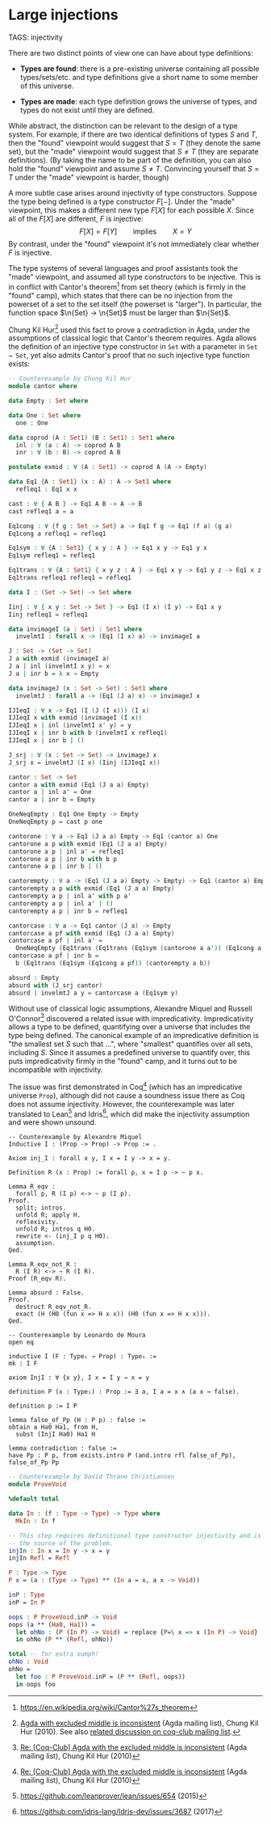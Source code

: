 # Large injections

TAGS: injectivity

There are two distinct points of view one can have about type definitions:

  - **Types are found**: there is a pre-existing universe containing
    all possible types/sets/etc. and type definitions give a short
    name to some member of this universe.

  - **Types are made**: each type definition grows the universe of
    types, and types do not exist until they are defined.

While abstract, the distinction can be relevant to the design of a
type system. For example, if there are two identical definitions of
types $S$ and $T$, then the "found" viewpoint would suggest that $S =
T$ (they denote the same set), but the "made" viewpoint would suggest
that $S ≠ T$ (they are separate definitions). (By taking the name to
be part of the definition, you can also hold the "found" viewpoint and
assume $S ≠ T$. Convincing yourself that $S = T$ under the "made"
viewpoint is harder, though)

A more subtle case arises around injectivity of type constructors.
Suppose the type being defined is a type constructor $F[-]$. Under the
"made" viewpoint, this makes a different new type $F[X]$ for each
possible $X$. Since all of the $F[X]$ are different, $F$ is injective:
$$
F[X] = F[Y] \qquad\text{implies}\qquad X = Y
$$
By contrast, under the "found" viewpoint it's not immediately clear
whether $F$ is injective.

The type systems of several languages and proof assistants took the
"made" viewpoint, and assumed all type constructors to be injective.
This is in conflict with Cantor's theorem[^cantor] from set theory
(which is firmly in the "found" camp), which states that there can be
no injection from the powerset of a set to the set itself (the
powerset is "larger"). In particular, the function space $\n{Set} →
\n{Set}$ must be larger than $\n{Set}$.

Chung Kil Hur[^agda] used this fact to prove a contradiction in Agda, under
the assumptions of classical logic that Cantor's theorem
requires. Agda allows the definition of an injective type constructor
in `Set` with a parameter in `Set → Set`, yet also admits Cantor's
proof that no such injective type function exists:
```agda
-- Counterexample by Chung Kil Hur
module cantor where

data Empty : Set where

data One : Set where
  one : One

data coprod (A : Set1) (B : Set1) : Set1 where
  inl : ∀ (a : A) -> coprod A B
  inr : ∀ (b : B) -> coprod A B

postulate exmid : ∀ (A : Set1) -> coprod A (A -> Empty)

data Eq1 {A : Set1} (x : A) : A -> Set1 where
  refleq1 : Eq1 x x

cast : ∀ { A B } -> Eq1 A B -> A -> B
cast refleq1 a = a

Eq1cong : ∀ {f g : Set -> Set} a -> Eq1 f g -> Eq1 (f a) (g a)
Eq1cong a refleq1 = refleq1

Eq1sym : ∀ {A : Set1} { x y : A } -> Eq1 x y -> Eq1 y x
Eq1sym refleq1 = refleq1

Eq1trans : ∀ {A : Set1} { x y z : A } -> Eq1 x y -> Eq1 y z -> Eq1 x z
Eq1trans refleq1 refleq1 = refleq1

data I : (Set -> Set) -> Set where

Iinj : ∀ { x y : Set -> Set } -> Eq1 (I x) (I y) -> Eq1 x y
Iinj refleq1 = refleq1

data invimageI (a : Set) : Set1 where
  invelmtI : forall x -> (Eq1 (I x) a) -> invimageI a

J : Set -> (Set -> Set)
J a with exmid (invimageI a)
J a | inl (invelmtI x y) = x
J a | inr b = λ x → Empty

data invimageJ (x : Set -> Set) : Set1 where
  invelmtJ : forall a -> (Eq1 (J a) x) -> invimageJ x

IJIeqI : ∀ x -> Eq1 (I (J (I x))) (I x)
IJIeqI x with exmid (invimageI (I x))
IJIeqI x | inl (invelmtI x' y) = y
IJIeqI x | inr b with b (invelmtI x refleq1)
IJIeqI x | inr b | ()

J_srj : ∀ (x : Set -> Set) -> invimageJ x
J_srj x = invelmtJ (I x) (Iinj (IJIeqI x))

cantor : Set -> Set
cantor a with exmid (Eq1 (J a a) Empty)
cantor a | inl a' = One
cantor a | inr b = Empty

OneNeqEmpty : Eq1 One Empty -> Empty
OneNeqEmpty p = cast p one

cantorone : ∀ a -> Eq1 (J a a) Empty -> Eq1 (cantor a) One
cantorone a p with exmid (Eq1 (J a a) Empty)
cantorone a p | inl a' = refleq1
cantorone a p | inr b with b p
cantorone a p | inr b | ()

cantorempty : ∀ a -> (Eq1 (J a a) Empty -> Empty) -> Eq1 (cantor a) Empty
cantorempty a p with exmid (Eq1 (J a a) Empty)
cantorempty a p | inl a' with p a'
cantorempty a p | inl a' | ()
cantorempty a p | inr b = refleq1

cantorcase : ∀ a -> Eq1 cantor (J a) -> Empty
cantorcase a pf with exmid (Eq1 (J a a) Empty)
cantorcase a pf | inl a' =
  OneNeqEmpty (Eq1trans (Eq1trans (Eq1sym (cantorone a a')) (Eq1cong a pf)) a')
cantorcase a pf | inr b =
  b (Eq1trans (Eq1sym (Eq1cong a pf)) (cantorempty a b))

absurd : Empty
absurd with (J_srj cantor)
absurd | invelmtJ a y = cantorcase a (Eq1sym y)
```

Without use of classical logic assumptions, Alexandre Miquel and
Russell O'Connor[^coq] discovered a related issue with
impredicativity.  Impredicativity allows a type to be defined,
quantifying over a universe that includes the type being defined. The
canonical example of an impredicative definition is "the smallest set
$S$ such that ...", where "smallest" quantifies over all sets,
including $S$.  Since it assumes a predefined universe to quantify
over, this puts impredicativity firmly in the "found" camp, and it
turns out to be incompatible with injectivity.

The issue was first demonstrated in Coq[^coq] (which has an
impredicative universe `Prop`), although did not cause a soundness
issue there as Coq does not assume injectivity. However, the
counterexample was later translated to Lean[^lean] and Idris[^idris],
which did make the injectivity assumption and were shown unsound.
```coq
-- Counterexample by Alexandre Miquel
Inductive I : (Prop -> Prop) -> Prop := .

Axiom inj_I : forall x y, I x = I y -> x = y.

Definition R (x : Prop) := forall p, x = I p -> ~ p x.

Lemma R_eqv :
  forall p, R (I p) <-> ~ p (I p).
Proof.
  split; intros.
  unfold R; apply H.
  reflexivity.
  unfold R; intros q H0.
  rewrite <- (inj_I p q H0).
  assumption.
Qed.

Lemma R_eqv_not_R :
  R (I R) <-> ~ R (I R).
Proof (R_eqv R).

Lemma absurd : False.
Proof.
  destruct R_eqv_not_R.
  exact (H (H0 (fun x => H x x)) (H0 (fun x => H x x))).
Qed.
```
```lean
-- Counterexample by Leonardo de Moura
open eq

inductive I (F : Type₁ → Prop) : Type₁ :=
mk : I F

axiom InjI : ∀ {x y}, I x = I y → x = y

definition P (x : Type₁) : Prop := ∃ a, I a = x ∧ (a x → false).

definition p := I P

lemma false_of_Pp (H : P p) : false :=
obtain a Ha0 Ha1, from H,
  subst (InjI Ha0) Ha1 H

lemma contradiction : false :=
have Pp : P p, from exists.intro P (and.intro rfl false_of_Pp),
false_of_Pp Pp
```
```idris
-- Counterexample by David Thrane Christiansen
module ProveVoid

%default total

data In : (f : Type -> Type) -> Type where
  MkIn : In f

-- This step requires definitional type constructor injectivity and is
-- the source of the problem.
injIn : In x = In y -> x = y
injIn Refl = Refl

P : Type -> Type
P x = (a : (Type -> Type) ** (In a = x, a x -> Void))

inP : Type
inP = In P

oops : P ProveVoid.inP -> Void
oops (a ** (Ha0, Ha1)) =
  let ohNo : (P (In P) -> Void) = replace {P=\ x => x (In P) -> Void} (injIn Ha0) Ha1
  in ohNo (P ** (Refl, ohNo))

total -- for extra oumph!
ohNo : Void
ohNo =
  let foo : P ProveVoid.inP = (P ** (Refl, oops))
  in oops foo
```

[^cantor]: <https://en.wikipedia.org/wiki/Cantor%27s_theorem>

[^agda]: [Agda with excluded middle is inconsistent](https://lists.chalmers.se/pipermail/agda/2010/001526.html) (Agda mailing list), Chung Kil Hur (2010). See also [related discussion on coq-club mailing list](https://coq-club.inria.narkive.com/iDuSeltD/agda-with-the-excluded-middle-is-inconsistent).

[^coq]: [Re: [Coq-Club] Agda with the excluded middle is inconsistent](https://lists.chalmers.se/pipermail/agda/2010/001565.html) (Agda mailing list), Chung Kil Hur (2010)

[^lean]: <https://github.com/leanprover/lean/issues/654> (2015)

[^idris]: <https://github.com/idris-lang/Idris-dev/issues/3687> (2017)
